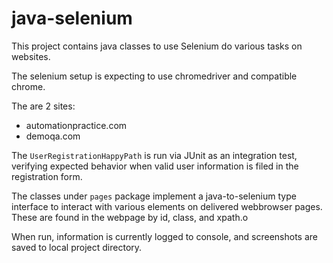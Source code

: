 
# java-selenium

This project contains java classes to use Selenium do various tasks on websites.

The selenium setup is expecting to use chromedriver and compatible chrome.

The are 2 sites:

* automationpractice.com
* demoqa.com

The `UserRegistrationHappyPath` is run via JUnit as an integration test, verifying expected behavior when valid user information is filed in the registration form.

The classes under `pages` package implement a java-to-selenium type interface to interact with various elements on delivered webbrowser pages.  These are found in the webpage by id, class, and xpath.o

When run, information is currently logged to console, and screenshots are saved to local project directory.

